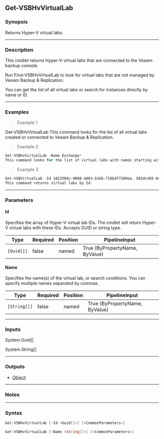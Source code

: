Get-VSBHvVirtualLab
-------------------

### Synopsis
Returns Hyper-V virtual labs.

---

### Description

This cmdlet returns Hyper-V virtual labs that are connected to the Veeam backup console.

Run Find-VSBHvVirtualLab to look for virtual labs that are not managed by Veeam Backup & Replication.

You can get the list of all virtual labs or search for instances directly by name or ID.

---

### Examples
> Example 1

Get-VSBHvVirtualLab
This command looks for the list of all virtual labs created or connected to Veeam Backup & Replication.
> Example 2

```PowerShell
Get-VSBHvVirtualLab -Name Exchange*
This command looks for the list of virtual labs with names starting with "Exchange".
```
> Example 3

```PowerShell
Get-VSBVirtualLab -Id 1022504c-9008-4883-b166-718bdf7280ea, 502dc485-84f5-4a9d-86e7-8b00d1d5a0be
This command returns virtual labs by Id.
```

---

### Parameters
#### **Id**
Specifies the array of Hyper-V virtual lab IDs. The cmdlet will return Hyper-V virtual labs with these IDs.
Accepts GUID or string type.

|Type      |Required|Position|PipelineInput                 |
|----------|--------|--------|------------------------------|
|`[Guid[]]`|false   |named   |True (ByPropertyName, ByValue)|

#### **Name**
Specifies the name(s) of the virtual lab, or search conditions.  You can specify multiple names separated by commas.

|Type        |Required|Position|PipelineInput                 |
|------------|--------|--------|------------------------------|
|`[String[]]`|false   |named   |True (ByPropertyName, ByValue)|

---

### Inputs
System.Guid[]

System.String[]

---

### Outputs
* [Object](https://learn.microsoft.com/en-us/dotnet/api/System.Object)

---

### Notes

---

### Syntax
```PowerShell
Get-VSBHvVirtualLab [-Id <Guid[]>] [<CommonParameters>]
```
```PowerShell
Get-VSBHvVirtualLab [-Name <String[]>] [<CommonParameters>]
```
